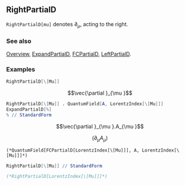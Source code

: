 ## RightPartialD

`RightPartialD[mu]` denotes $\partial _{\mu }$, acting to the right.

### See also

[Overview](Extra/FeynCalc.md), [ExpandPartialD](ExpandPartialD.md), [FCPartialD](FCPartialD.md), [LeftPartialD](LeftPartialD.md).

### Examples

```mathematica
RightPartialD[\[Mu]]
```

$$\vec{\partial }_{\mu }$$

```mathematica
RightPartialD[\[Mu]] . QuantumField[A, LorentzIndex[\[Mu]]]
ExpandPartialD[%]
% // StandardForm
```

$$\vec{\partial }_{\mu }.A_{\mu }$$

$$\left.(\partial _{\mu }A_{\mu }\right)$$

```
(*QuantumField[FCPartialD[LorentzIndex[\[Mu]]], A, LorentzIndex[\[Mu]]]*)
```

```mathematica
RightPartialD[\[Mu]] // StandardForm

(*RightPartialD[LorentzIndex[\[Mu]]]*)
```
